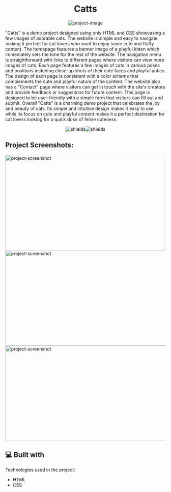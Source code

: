 <h1 align="center" id="title">Catts</h1>

<p align="center"><img src="https://socialify.git.ci/timi-petre/cats/image?issues=1&amp;language=1&amp;name=1&amp;owner=1&amp;pattern=Solid&amp;pulls=1&amp;stargazers=1&amp;theme=Auto" alt="project-image"></p>

<p id="description">"Catts" is a demo project designed using only HTML and CSS showcasing a few images of adorable cats. The website is simple and easy to navigate making it perfect for cat lovers who want to enjoy some cute and fluffy content. The homepage features a banner image of a playful kitten which immediately sets the tone for the rest of the website. The navigation menu is straightforward with links to different pages where visitors can view more images of cats. Each page features a few images of cats in various poses and positions including close-up shots of their cute faces and playful antics. The design of each page is consistent with a color scheme that complements the cute and playful nature of the content. The website also has a "Contact" page where visitors can get in touch with the site's creators and provide feedback or suggestions for future content. This page is designed to be user-friendly with a simple form that visitors can fill out and submit. Overall "Catts" is a charming demo project that celebrates the joy and beauty of cats. Its simple and intuitive design makes it easy to use while its focus on cute and playful content makes it a perfect destination for cat lovers looking for a quick dose of feline cuteness.</p>

<p align="center"><img src="https://img.shields.io/github/contributors/timi-petre/cats?color=yellow" alt="shields"><img src="https://img.shields.io/github/issues/timi-petre/cats?color=red" alt="shields"></p>

<h2>Project Screenshots:</h2>

<img src="https://user-images.githubusercontent.com/12413810/233024011-8fbd7974-bcfa-484d-a6d3-011814fc6a68.png" alt="project-screenshot" width="500" height="300/">

<img src="https://user-images.githubusercontent.com/12413810/233024196-473976d0-0b50-4a77-a9b7-f520cba270c2.png" alt="project-screenshot" width="600" height="300/">

<img src="https://user-images.githubusercontent.com/12413810/233024256-7103e6b5-562f-4e5f-8147-c109affc6abe.png" alt="project-screenshot" width="600" height="300/">

  
  
<h2>💻 Built with</h2>

Technologies used in the project:

*   HTML
*   CSS
